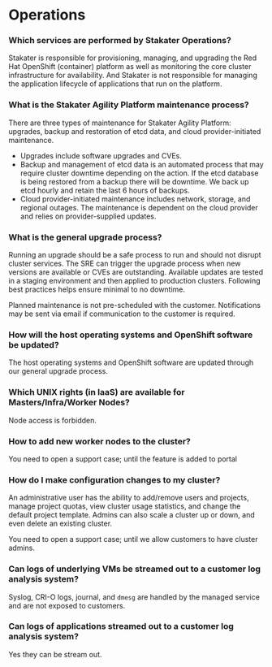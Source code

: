 # Operations

### Which services are performed by Stakater Operations?

Stakater is responsible for provisioning, managing, and upgrading the Red Hat OpenShift (container) platform as well as monitoring the core cluster infrastructure for availability. And Stakater is not responsible for managing the application lifecycle of applications that run on the platform.

### What is the Stakater Agility Platform maintenance process?

There are three types of maintenance for Stakater Agility Platform: upgrades, backup and restoration of etcd data, and cloud provider-initiated maintenance.

- Upgrades include software upgrades and CVEs.
- Backup and management of etcd data is an automated process that may require cluster downtime depending on the action. If the etcd database is being restored from a backup there will be downtime. We back up etcd hourly and retain the last 6 hours of backups.
- Cloud provider-initiated maintenance includes network, storage, and regional outages. The maintenance is dependent on the cloud provider and relies on provider-supplied updates.

### What is the general upgrade process?

Running an upgrade should be a safe process to run and should not disrupt cluster services. The SRE can trigger the upgrade process when new versions are available or CVEs are outstanding. Available updates are tested in a staging environment and then applied to production clusters. Following best practices helps ensure minimal to no downtime. 

Planned maintenance is not pre-scheduled with the customer. Notifications may be sent via email if communication to the customer is required.

### How will the host operating systems and OpenShift software be updated?

The host operating systems and OpenShift software are updated through our general upgrade process.

### Which UNIX rights (in IaaS) are available for Masters/Infra/Worker Nodes?

Node access is forbidden.

### How to add new worker nodes to the cluster?

You need to open a support case; until the feature is added to portal

### How do I make configuration changes to my cluster?

An administrative user has the ability to add/remove users and projects, manage project quotas, view cluster usage statistics, and change the default project template. Admins can also scale a cluster up or down, and even delete an existing cluster.

You need to open a support case; until we allow customers to have cluster admins.

### Can logs of underlying VMs be streamed out to a customer log analysis system?

Syslog, CRI-O logs, journal, and `dmesg` are handled by the managed service and are not exposed to customers.

### Can logs of applications streamed out to a customer log analysis system?

Yes they can be stream out.
